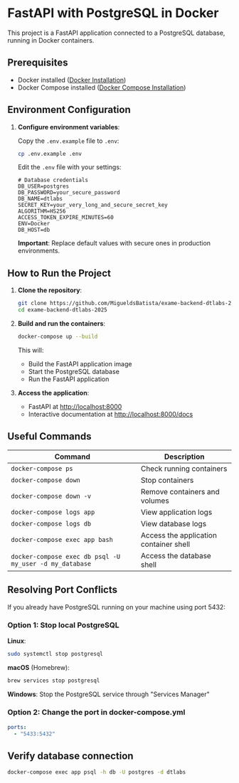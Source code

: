 # FastAPI with PostgreSQL in Docker

This project is a FastAPI application connected to a PostgreSQL database, running in Docker containers.

## Prerequisites

- Docker installed ([Docker Installation](https://docs.docker.com/get-docker/))
- Docker Compose installed ([Docker Compose Installation](https://docs.docker.com/compose/install/))

## Environment Configuration

1. **Configure environment variables**:

   Copy the `.env.example` file to `.env`:
   ```bash
   cp .env.example .env
   ```

   Edit the `.env` file with your settings:
   ```properties
   # Database credentials
   DB_USER=postgres
   DB_PASSWORD=your_secure_password
   DB_NAME=dtlabs
   SECRET_KEY=your_very_long_and_secure_secret_key
   ALGORITHM=HS256
   ACCESS_TOKEN_EXPIRE_MINUTES=60
   ENV=Docker
   DB_HOST=db
   ```
   
   **Important**: Replace default values with secure ones in production environments.

## How to Run the Project

1. **Clone the repository**:
    ```bash
    git clone https://github.com/MigueldsBatista/exame-backend-dtlabs-2025.git
    cd exame-backend-dtlabs-2025
    ```

2. **Build and run the containers**:
    ```bash
    docker-compose up --build
    ```

    This will:
    - Build the FastAPI application image
    - Start the PostgreSQL database
    - Run the FastAPI application

3. **Access the application**:
    - FastAPI at [http://localhost:8000](http://localhost:8000)
    - Interactive documentation at [http://localhost:8000/docs](http://localhost:8000/docs)

## Useful Commands

| Command | Description |
|---------|-------------|
| `docker-compose ps` | Check running containers |
| `docker-compose down` | Stop containers |
| `docker-compose down -v` | Remove containers and volumes |
| `docker-compose logs app` | View application logs |
| `docker-compose logs db` | View database logs |
| `docker-compose exec app bash` | Access the application container shell |
| `docker-compose exec db psql -U my_user -d my_database` | Access the database shell |

## Resolving Port Conflicts

If you already have PostgreSQL running on your machine using port 5432:

### Option 1: Stop local PostgreSQL

**Linux**:
```bash
sudo systemctl stop postgresql
```

**macOS** (Homebrew):
```bash
brew services stop postgresql
```

**Windows**:
Stop the PostgreSQL service through "Services Manager"

### Option 2: Change the port in docker-compose.yml

```yaml
ports:
  - "5433:5432"
```

## Verify database connection
```bash
docker-compose exec app psql -h db -U postgres -d dtlabs
```
